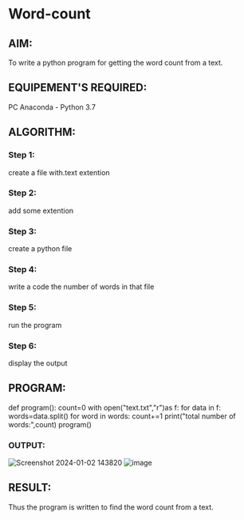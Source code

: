 # Word-count
## AIM:
To write a python program for getting the word count from a text.
## EQUIPEMENT'S REQUIRED: 
PC
Anaconda - Python 3.7
## ALGORITHM: 
### Step 1:
create a file with.text extention
### Step 2: 
add some extention
### Step 3: 
create a python file
### Step 4:  
write a code the number of words in that file
### Step 5: 
run the program
### Step 6: 
display the output
## PROGRAM:
def program():
    count=0
    with open("text.txt","r")as f:
        for data in f:
            words=data.split()
            for word in words:
                count+=1
    print("total number of words:",count)
 program()
### OUTPUT:
![Screenshot 2024-01-02 143820](https://github.com/Harishragaventhira/Word-count/assets/145548269/02537ae3-464a-48a8-bf21-cfd0e8c4622e)
![image](https://github.com/Harishragaventhira/Word-count/assets/145548269/b64ea907-c171-4109-bf91-647f8a3be7f3)


## RESULT:
Thus the program is written to find the word count from a text.
